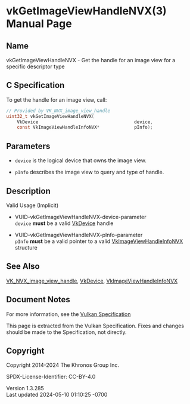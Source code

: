 # vkGetImageViewHandleNVX(3) Manual Page

## Name

vkGetImageViewHandleNVX - Get the handle for an image view for a
specific descriptor type



## <a href="#_c_specification" class="anchor"></a>C Specification

To get the handle for an image view, call:

``` c
// Provided by VK_NVX_image_view_handle
uint32_t vkGetImageViewHandleNVX(
    VkDevice                                    device,
    const VkImageViewHandleInfoNVX*             pInfo);
```

## <a href="#_parameters" class="anchor"></a>Parameters

- `device` is the logical device that owns the image view.

- `pInfo` describes the image view to query and type of handle.

## <a href="#_description" class="anchor"></a>Description

Valid Usage (Implicit)

- <a href="#VUID-vkGetImageViewHandleNVX-device-parameter"
  id="VUID-vkGetImageViewHandleNVX-device-parameter"></a>
  VUID-vkGetImageViewHandleNVX-device-parameter  
  `device` **must** be a valid [VkDevice](https://registry.khronos.org/vulkan/specs/1.3-extensions/man/html/VkDevice.html) handle

- <a href="#VUID-vkGetImageViewHandleNVX-pInfo-parameter"
  id="VUID-vkGetImageViewHandleNVX-pInfo-parameter"></a>
  VUID-vkGetImageViewHandleNVX-pInfo-parameter  
  `pInfo` **must** be a valid pointer to a valid
  [VkImageViewHandleInfoNVX](https://registry.khronos.org/vulkan/specs/1.3-extensions/man/html/VkImageViewHandleInfoNVX.html) structure

## <a href="#_see_also" class="anchor"></a>See Also

[VK_NVX_image_view_handle](https://registry.khronos.org/vulkan/specs/1.3-extensions/man/html/VK_NVX_image_view_handle.html),
[VkDevice](https://registry.khronos.org/vulkan/specs/1.3-extensions/man/html/VkDevice.html),
[VkImageViewHandleInfoNVX](https://registry.khronos.org/vulkan/specs/1.3-extensions/man/html/VkImageViewHandleInfoNVX.html)

## <a href="#_document_notes" class="anchor"></a>Document Notes

For more information, see the <a
href="https://registry.khronos.org/vulkan/specs/1.3-extensions/html/vkspec.html#vkGetImageViewHandleNVX"
target="_blank" rel="noopener">Vulkan Specification</a>

This page is extracted from the Vulkan Specification. Fixes and changes
should be made to the Specification, not directly.

## <a href="#_copyright" class="anchor"></a>Copyright

Copyright 2014-2024 The Khronos Group Inc.

SPDX-License-Identifier: CC-BY-4.0

Version 1.3.285  
Last updated 2024-05-10 01:10:25 -0700
